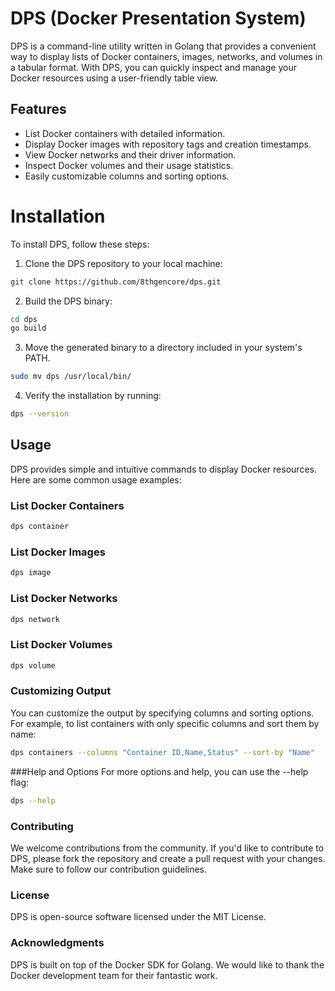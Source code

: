 # DPS (Docker Presentation System)

DPS is a command-line utility written in Golang that provides a convenient way to display lists of Docker containers, images, networks, and volumes in a tabular format. With DPS, you can quickly inspect and manage your Docker resources using a user-friendly table view.

## Features

- List Docker containers with detailed information.
- Display Docker images with repository tags and creation timestamps.
- View Docker networks and their driver information.
- Inspect Docker volumes and their usage statistics.
- Easily customizable columns and sorting options.

# Installation

To install DPS, follow these steps:

1. Clone the DPS repository to your local machine:

```bash
git clone https://github.com/8thgencore/dps.git
```

2. Build the DPS binary:

```bash
cd dps
go build
```

3. Move the generated binary to a directory included in your system's PATH.

```bash
sudo mv dps /usr/local/bin/
```

4. Verify the installation by running:

```bash
dps --version
```

## Usage

DPS provides simple and intuitive commands to display Docker resources. Here are some common usage examples:

### List Docker Containers

```bash
dps container
```

### List Docker Images

```bash
dps image
```

### List Docker Networks

```bash
dps network
```

### List Docker Volumes

```bash
dps volume
```

### Customizing Output

You can customize the output by specifying columns and sorting options. For example, to list containers with only specific columns and sort them by name:

```bash
dps containers --columns "Container ID,Name,Status" --sort-by "Name"
```

###Help and Options
For more options and help, you can use the --help flag:

```bash
dps --help
```

### Contributing

We welcome contributions from the community. If you'd like to contribute to DPS, please fork the repository and create a pull request with your changes. Make sure to follow our contribution guidelines.

### License

DPS is open-source software licensed under the MIT License.

### Acknowledgments

DPS is built on top of the Docker SDK for Golang. We would like to thank the Docker development team for their fantastic work.
